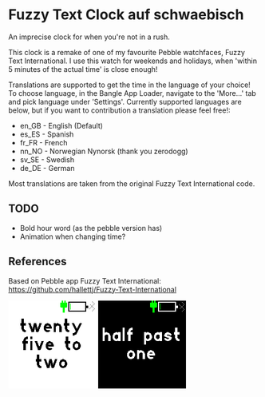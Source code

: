# Fuzzy Text Clock auf schwaebisch

An imprecise clock for when you're not in a rush.

This clock is a remake of one of my favourite Pebble watchfaces, Fuzzy Text International. I use this watch for weekends and holidays, when 'within 5 minutes of the actual time' is close enough!

Translations are supported to get the time in the language of your choice! To choose language, in the Bangle App Loader, navigate to the 'More...' tab and pick language under 'Settings'. Currently supported languages are below, but if you want to contribution a translation please feel free!:
*  en_GB - English (Default)
*  es_ES - Spanish
*  fr_FR - French
*  nn_NO - Norwegian Nynorsk (thank you zerodogg)
*  sv_SE - Swedish
*  de_DE - German

Most translations are taken from the original Fuzzy Text International code.

## TODO
* Bold hour word (as the pebble version has)
* Animation when changing time?

## References
Based on Pebble app Fuzzy Text International: https://github.com/hallettj/Fuzzy-Text-International

![](swabianfuzzy-light.png)
![](swabianfuzzy-dark.png)
